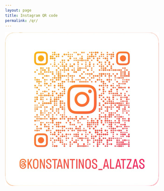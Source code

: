 ```yaml
---
layout: page
title: Instagram QR code
permalink: /qr/
---
```


![konstantinos_alatzas](/assets/qr.png "@konstantinos_alatzas")
